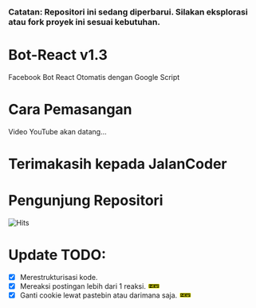 ### Catatan: Repositori ini sedang diperbarui. Silakan eksplorasi atau fork proyek ini sesuai kebutuhan.

# Bot-React v1.3
Facebook Bot React Otomatis dengan Google Script

# Cara Pemasangan
Video YouTube akan datang...

# Terimakasih kepada JalanCoder
# Pengunjung Repositori
![Hits](https://hits.sh/github.com/403Code/Bot-React.svg)

# Update TODO:
- [x] Merestrukturisasi kode.
- [x] Mereaksi postingan lebih dari 1 reaksi. ![new](https://raw.githubusercontent.com/403Code/403Code/main/picture/new.gif)
- [x] Ganti cookie lewat pastebin atau darimana saja. ![new](https://raw.githubusercontent.com/403Code/403Code/main/picture/new.gif)

